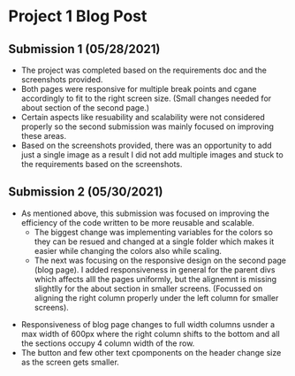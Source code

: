 # Project 1 Blog Post

## Submission 1 (05/28/2021)

- The project was completed based on the requirements doc and the screenshots provided.
- Both pages were responsive for multiple break points and cgane accordingly to fit to the right screen size. (Small changes needed for about section of the second page.)
- Certain aspects like resuability and scalability were not considered properly so the second submission was mainly focused on improving these areas.
- Based on the screenshots provided, there was an opportunity to add just a single image as a result I did not add multiple images and stuck to the requirements based on the screenshots.

## Submission 2 (05/30/2021)

- As mentioned above, this submission was focused on improving the efficiency of the code written to be more reusable and scalable.
  - The biggest change was implementing variables for the colors so they can be resued and changed at a single folder which makes it easier while changing the colors also while scaling.
  - The next was focusing on the responsive design on the second page (blog page). I added responsiveness in general for the parent divs which affects alll the pages uniformly, but the alignemnt is missing slightlly for the about section in smaller screens. (Focussed on aligning the right column properly under the left column for smaller screens).

* Responsiveness of blog page changes to full width columns usnder a max width of 600px where the right column shifts to the bottom and all the sections occupy 4 column width of the row.
* The button and few other text cpomponents on the header change size as the screen gets smaller.
